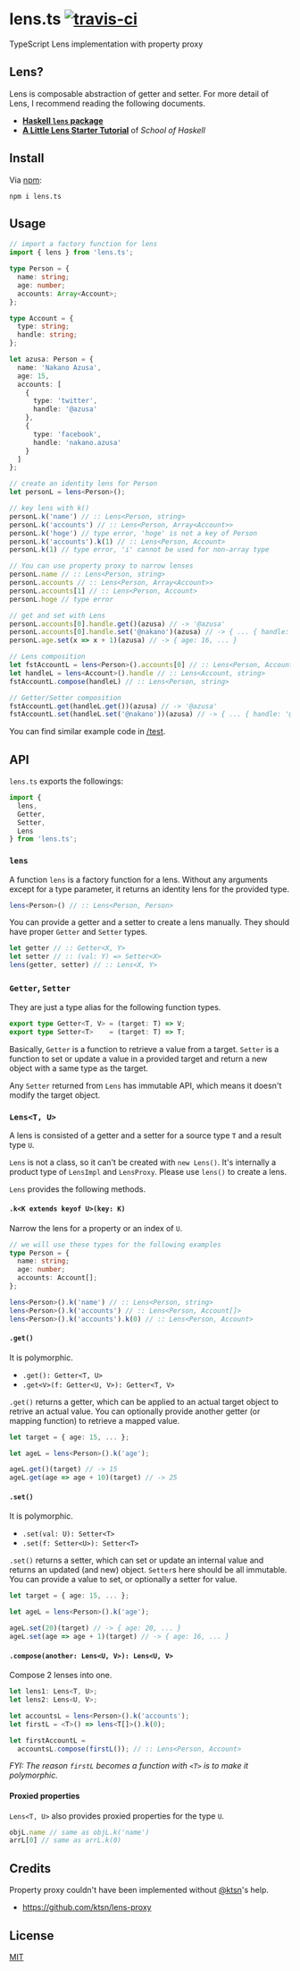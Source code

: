 # lens.ts [![travis-ci](https://travis-ci.org/utatti/lens.ts.svg?branch=master)](https://travis-ci.org/utatti/lens.ts)

TypeScript Lens implementation with property proxy

## Lens?

Lens is composable abstraction of getter and setter. For more detail of Lens, I
recommend reading the following documents.

- [**Haskell `lens` package**](https://hackage.haskell.org/package/lens)
- [**A Little Lens Starter Tutorial**](https://www.schoolofhaskell.com/school/to-infinity-and-beyond/pick-of-the-week/a-little-lens-starter-tutorial) of *School of Haskell*

## Install

Via [npm](https://www.npmjs.com/package/lens.ts):

```shell
npm i lens.ts
```

## Usage

```typescript
// import a factory function for lens
import { lens } from 'lens.ts';

type Person = {
  name: string;
  age: number;
  accounts: Array<Account>;
};

type Account = {
  type: string;
  handle: string;
};

let azusa: Person = {
  name: 'Nakano Azusa',
  age: 15,
  accounts: [
    {
      type: 'twitter',
      handle: '@azusa'
    },
    {
      type: 'facebook',
      handle: 'nakano.azusa'
    }
  ]
};

// create an identity lens for Person
let personL = lens<Person>();

// key lens with k()
personL.k('name') // :: Lens<Person, string>
personL.k('accounts') // :: Lens<Person, Array<Account>>
personL.k('hoge') // type error, 'hoge' is not a key of Person
personL.k('accounts').k(1) // :: Lens<Person, Account>
personL.k(1) // type error, 'i' cannot be used for non-array type

// You can use property proxy to narrow lenses
personL.name // :: Lens<Person, string>
personL.accounts // :: Lens<Person, Array<Account>>
personL.accounts[1] // :: Lens<Person, Account>
personL.hoge // type error

// get and set with Lens
personL.accounts[0].handle.get()(azusa) // -> '@azusa'
personL.accounts[0].handle.set('@nakano')(azusa) // -> { ... { handle: '@nakano' } ... }
personL.age.set(x => x + 1)(azusa) // -> { age: 16, ... }

// Lens composition
let fstAccountL = lens<Person>().accounts[0] // :: Lens<Person, Account>
let handleL = lens<Account>().handle // :: Lens<Account, string>
fstAccountL.compose(handleL) // :: Lens<Person, string>

// Getter/Setter composition
fstAccountL.get(handleL.get())(azusa) // -> '@azusa'
fstAccountL.set(handleL.set('@nakano'))(azusa) // -> { ... { handle: '@nakano' } ... }
```

You can find similar example code in [/test](test).

## API

`lens.ts` exports the followings:

```typescript
import {
  lens,
  Getter,
  Setter,
  Lens
} from 'lens.ts';
```

### `lens`

A function `lens` is a factory function for a lens. Without any arguments
except for a type parameter, it returns an identity lens for the provided
type.

```typescript
lens<Person>() // :: Lens<Person, Person>
```

You can provide a getter and a setter to create a lens manually. They should
have proper `Getter` and `Setter` types.

```typescript
let getter // :: Getter<X, Y>
let setter // :: (val: Y) => Setter<X>
lens(getter, setter) // :: Lens<X, Y>
```

### `Getter`, `Setter`

They are just a type alias for the following function types.

```typescript
export type Getter<T, V> = (target: T) => V;
export type Setter<T>    = (target: T) => T;
```

Basically, `Getter` is a function to retrieve a value from a target. `Setter` is
a function to set or update a value in a provided target and return a new object
with a same type as the target.

Any `Setter` returned from `Lens` has immutable API, which means it doesn't
modify the target object.

### `Lens<T, U>`

A lens is consisted of a getter and a setter for a source type `T` and a
result type `U`.

`Lens` is not a class, so it can't be created with `new Lens()`. It's
internally a product type of `LensImpl` and `LensProxy`. Please use `lens()`
to create a lens.

`Lens` provides the following methods.

#### `.k<K extends keyof U>(key: K)`

Narrow the lens for a property or an index of `U`.

```typescript
// we will use these types for the following examples
type Person = {
  name: string;
  age: number;
  accounts: Account[];
};

lens<Person>().k('name') // :: Lens<Person, string>
lens<Person>().k('accounts') // :: Lens<Person, Account[]>
lens<Person>().k('accounts').k(0) // :: Lens<Person, Account>
```

#### `.get()`

It is polymorphic.

- `.get(): Getter<T, U>`
- `.get<V>(f: Getter<U, V>): Getter<T, V>`

`.get()` returns a getter, which can be applied to an actual target object to
retrive an actual value. You can optionally provide another getter (or mapping
function) to retrieve a mapped value.

```typescript
let target = { age: 15, ... };

let ageL = lens<Person>().k('age');

ageL.get()(target) // -> 15
ageL.get(age => age + 10)(target) // -> 25
```

#### `.set()`

It is polymorphic.

- `.set(val: U): Setter<T>`
- `.set(f: Setter<U>): Setter<T>`

`.set()` returns a setter, which can set or update an internal value and returns
an updated (and new) object. `Setter`s here should be all immutable. You can
provide a value to set, or optionally a setter for value.

```typescript
let target = { age: 15, ... };

let ageL = lens<Person>().k('age');

ageL.set(20)(target) // -> { age: 20, ... }
ageL.set(age => age + 1)(target) // -> { age: 16, ... }
```

#### `.compose(another: Lens<U, V>): Lens<U, V>`

Compose 2 lenses into one.

```typescript
let lens1: Lens<T, U>;
let lens2: Lens<U, V>;

let accountsL = lens<Person>().k('accounts');
let firstL = <T>() => lens<T[]>().k(0);

let firstAccountL =
  accountsL.compose(firstL()); // :: Lens<Person, Account>
```

*FYI: The reason `firstL` becomes a function with `<T>` is to make it
polymorphic.*

#### Proxied properties

`Lens<T, U>` also provides proxied properties for the type `U`.

```typescript
objL.name // same as objL.k('name')
arrL[0] // same as arrL.k(0)
```

## Credits

Property proxy couldn't have been implemented without
[@ktsn](https://github.com/ktsn)'s help.

- https://github.com/ktsn/lens-proxy

## License

[MIT](LICENSE)
